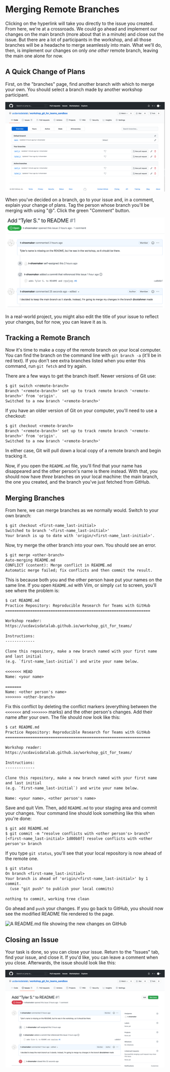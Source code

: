Merging Remote Branches
=======================

Clicking on the hyperlink will take you directly to the issue you created. From
here, we're at a crossroads. We could go ahead and implement our changes on the
main branch (more about that in a minute) and close out the issue. But there
are a lot of participants in the workshop, and all those branches will be a
headache to merge seamlessly into main. What we'll do, then, is implement our
changes on only _one other_ remote branch, leaving the main one alone for now.

A Quick Change of Plans
-----------------------

First, on the "branches" page, find another branch with which to merge your
own. You should select a branch made by another workshop participant.

![All available branches on the sandbox repository](./img/github_branches_page.png)

When you've decided on a branch, go to your issue and, in a comment, explain
your change of plans. Tag the person whose branch you'll be merging with using
"@". Click the green "Comment" button.

![A comment stream below an open issue](./img/github_leave_a_comment.png)

In a real-world project, you might also edit the title of your issue to reflect
your changes, but for now, you can leave it as is.

Tracking a Remote Branch
------------------------

Now it's time to make a copy of the remote branch on your local computer. You
can find the branch on the command line with `git branch -a` (it'll be in red
text). If you don't see extra branches listed when you enter this command, run
`git fetch` and try again.

There are a few ways to get the branch itself. Newer versions of Git use:

```
$ git switch <remote-branch>
Branch '<remote-branch>' set up to track remote branch '<remote-branch>' from 'origin'.
Switched to a new branch '<remote-branch>'
```

If you have an older version of Git on your computer, you'll need to use a
checkout:

```
$ git checkout <remote-branch>
Branch '<remote-branch>' set up to track remote branch '<remote-branch>' from 'origin'.
Switched to a new branch '<remote-branch>'
```

In either case, Git will pull down a local copy of a remote branch and begin
tracking it.

Now, if you open the `README.md` file, you'll find that your name has
disappeared and the other person's name is there instead. With that, you should
now have _three_ branches on your local machine: the main branch, the one you
created, and the branch you've just fetched from GitHub.

Merging Branches
----------------

From here, we can merge branches as we normally would. Switch to your own
branch: 

```
$ git checkout <first-name_last-initial>
Switched to branch '<first-name_last-initial>'
Your branch is up to date with 'origin/<first-name_last-initial>'.
```

Now, try merge the other branch into your own. You should see an error.

```
$ git merge <other-branch>
Auto-merging README.md
CONFLICT (content): Merge conflict in README.md
Automatic merge failed; fix conflicts and then commit the result.
```

This is because both you and the other person have put your names on the same
line. If you open `README.md` with Vim, or simply `cat` to screen, you'll see
where the problem is:

```
$ cat README.md
Practice Repository: Reproducible Research for Teams with GitHub
================================================================

Workshop reader: https://ucdavisdatalab.github.io/workshop_git_for_teams/

Instructions:
-------------

Clone this repository, make a new branch named with your first name and last initial 
(e.g. `first-name_last-initial`) and write your name below.

<<<<<<< HEAD
Name: <your name>

=======
Name: <other person's name>
>>>>>>> <other-branch>
```

Fix this conflict by deleting the conflict markers (everything between the 
`<<<<<<<` and `>>>>>>>` marks) and the other person's changes. Add their name 
after your own. The file should now look like this:

```
$ cat README.md
Practice Repository: Reproducible Research for Teams with GitHub
================================================================

Workshop reader: https://ucdavisdatalab.github.io/workshop_git_for_teams/

Instructions:
-------------

Clone this repository, make a new branch named with your first name and last initial 
(e.g. `first-name_last-initial`) and write your name below.

Name: <your name>, <other person's name>
```

Save and quit Vim. Then, add `README.md` to your staging area and commit your
changes. Your command line should look something like this when you're done:

```
$ git add README.md
$ git commit -m "resolve conflicts with <other person's> branch"
[<first-name_last-initial> 1d00b8f] resolve conflicts with <other person's> branch
```

If you type `git status`, you'll see that your local repository is now ahead of
the remote one.

```
$ git status
On branch <first-name_last-initial>
Your branch is ahead of 'origin/<first-name_last-initial>' by 1 commit.
  (use "git push" to publish your local commits)

nothing to commit, working tree clean
```

Go ahead and `push` your changes. If you go back to GitHub, you should now see
the modified README file rendered to the page.

![A README.md file showing the new changes on
GitHub](./img/github_resolved_changes_rendered.png)

Closing an Issue
----------------

Your task is done, so you can close your issue. Return to the "Issues" tab,
find your issue, and close it. If you'd like, you can leave a comment when you
close. Afterwards, the issue should look like this:

![A closed issue on GitHub](./img/closed_issue.png)
